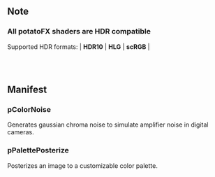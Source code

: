 ## Note
### All potatoFX shaders are HDR compatible
Supported HDR formats:  | **HDR10** | **HLG** | **scRGB** |

<br/><br/>


## Manifest
### pColorNoise
Generates gaussian chroma noise to simulate amplifier noise in digital cameras.

### pPalettePosterize
Posterizes an image to a customizable color palette.
